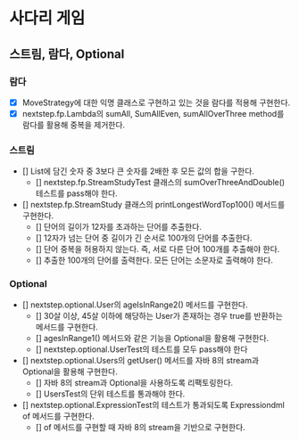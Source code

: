 # 사다리 게임

## 스트림, 람다, Optional

### 람다

- [x] MoveStrategy에 대한 익명 클래스로 구현하고 있는 것을 람다를 적용해 구현한다.
- [x] nextstep.fp.Lambda의 sumAll, SumAllEven, sumAllOverThree method를 람다를 활용해 중복을 제거한다.

### 스트림

- [] List에 담긴 숫자 중 3보다 큰 숫자를 2배한 후 모든 값의 합을 구한다.
  - [] nextstep.fp.StreamStudyTest 클래스의 sumOverThreeAndDouble() 테스트를 pass해야 한다.
- [] nextstep.fp.StreamStudy 클래스의 printLongestWordTop100() 메서드를 구현한다.
  - [] 단어의 길이가 12자를 초과하는 단어를 추출한다.
  - [] 12자가 넘는 단어 중 길이가 긴 순서로 100개의 단어를 추출한다.
  - [] 단어 중복을 허용하지 않는다. 즉, 서로 다른 단어 100개를 추출해야 한다.
  - [] 추출한 100개의 단어를 출력한다. 모든 단어는 소문자로 출력해야 한다.

### Optional

- [] nextstep.optional.User의 ageIsInRange2() 메서드를 구현한다.
  - [] 30살 이상, 45살 이하에 해당하는 User가 존재하는 경우 true를 반환하는 메서드를 구현한다.
  - [] agesInRange1() 메서드와 같은 기능을 Optional을 활용해 구현한다.
  - [] nextstep.optional.UserTest의 테스트를 모두 pass해야 한다
- [] nextstep.optional.Users의 getUser() 메서드를 자바 8의 stream과 Optional을 활용해 구현한다.
  - [] 자바 8의 stream과 Optional을 사용하도록 리팩토링한다.
  - [] UsersTest의 단위 테스트를 통과해야 한다.
- [] nextstep.optional.ExpressionTest의 테스트가 통과되도록 Expressiondml of 메서드를 구현한다.
  - [] of 메서드를 구현할 때 자바 8의 stream을 기반으로 구현한다.
